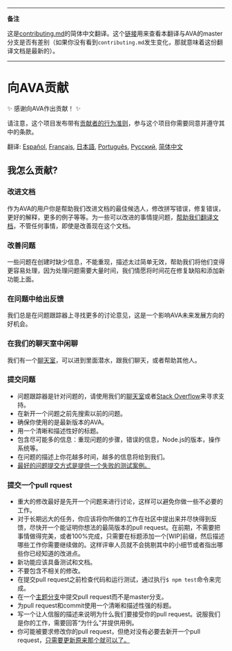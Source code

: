 ___
**备注**

这是[contributing.md](https://github.com/sindresorhus/ava/blob/master/contributing.md)的简体中文翻译。这个[链接](https://github.com/sindresorhus/ava/compare/master...zhaozhiming:master)用来查看本翻译与AVA的master分支是否有差别（如果你没有看到`contributing.md`发生变化，那就意味着这份翻译文档是最新的）。
___
# 向AVA贡献

✨ 感谢向AVA作出贡献！ ✨

请注意，这个项目发布带有[贡献者的行为准则](https://github.com/sindresorhus/ava/blob/master/code-of-conduct.md)，参与这个项目你需要同意并遵守其中的条款。

翻译: [Español](https://github.com/sindresorhus/ava-docs/blob/master/es_ES/contributing.md), [Français](https://github.com/sindresorhus/ava-docs/blob/master/fr_FR/contributing.md), [日本語](https://github.com/sindresorhus/ava-docs/blob/master/ja_JP/contributing.md), [Português](https://github.com/sindresorhus/ava-docs/blob/master/pt_BR/contributing.md), [Русский](https://github.com/sindresorhus/ava-docs/blob/master/ru_RU/contributing.md), [简体中文](https://github.com/sindresorhus/ava-docs/blob/master/zh_CN/contributing.md)

## 我怎么贡献?

### 改进文档

作为AVA的用户你是帮助我们改进文档的最佳候选人，修改拼写错误，修复错误，更好的解释，更多的例子等等。为一些可以改进的事情提问题，[帮助我们翻译文档](https://github.com/sindresorhus/ava-docs)，不管任何事情，即使是改善现在这个文档。

### 改善问题

一些问题在创建时缺少信息，不能重现，描述太过简单无效，帮助我们将他们变得更容易处理，因为处理问题需要大量时间，我们情愿将时间花在修复缺陷和添加新功能上面。

### 在问题中给出反馈

我们总是在问题跟踪器上寻找更多的讨论意见，这是一个影响AVA未来发展方向的好机会。

### 在我们的聊天室中闲聊

我们有一个[聊天室](https://gitter.im/sindresorhus/ava)，可以进到里面潜水，跟我们聊天，或者帮助其他人。

### 提交问题

- 问题跟踪器是针对问题的，请使用我们的[聊天室](https://gitter.im/sindresorhus/ava)或者[Stack Overflow](https://stackoverflow.com/questions/tagged/ava)来寻求支持。
- 在新开一个问题之前先搜索以前的问题。
- 确保你使用的是最新版本的AVA。
- 用一个清晰和描述性好的标题。
- 包含尽可能多的信息：重现问题的步骤，错误的信息，Node.js的版本，操作系统等。
- 在问题的描述上你花越多时间，越多的信息将给到我们。
- [最好的问题提交方式是提供一个失败的测试案例。](https://twitter.com/sindresorhus/status/579306280495357953)

### 提交一个pull rquest

- 重大的修改最好是先开一个问题来进行讨论，这样可以避免你做一些不必要的工作。
- 对于长期远大的任务，你应该将你所做的工作在社区中提出来并尽快得到反馈，尽快开一个能证明你想法的最简版本的pull request。在前期，不需要把事情做得完美，或者100%完成，只需要在标题添加一个[WIP]前缀，然后描述哪些工作你需要继续做的。这样评审人员就不会挑剔其中的小细节或者指出哪些你已经知道的改进点。
- 新功能应该具备测试和文档。
- 不要包含不相关的修改。
- 在提交pull request之前检查代码和运行测试，通过执行`$ npm test`命令来完成。
- 在一个[主题分支](https://github.com/dchelimsky/rspec/wiki/Topic-Branches)中提交pull request而不是master分支。 
- 为pull request和commit使用一个清晰和描述性强的标题。
- 写一个让人信服的描述来说明为什么我们要接受你的pull request。说服我们是你的工作，需要回答“为什么”并提供用例。
- 你可能被要求修改你的pull request，但绝对没有必要去新开一个pull request，[只需要更新原来那个就可以了。](https://github.com/RichardLitt/docs/blob/master/amending-a-commit-guide.md)
